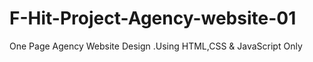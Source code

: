 # F-Hit-Project-Agency-website-01
One Page Agency Website Design  .Using HTML,CSS &amp; JavaScript Only
